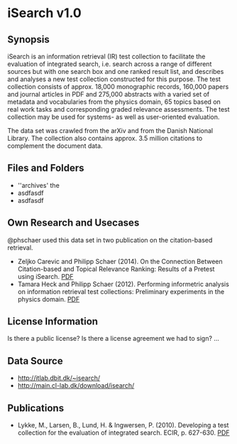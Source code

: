 # iSearch v1.0

## Synopsis

iSearch is an information retrieval (IR) test collection to facilitate the evaluation of integrated search, i.e. search across a range of different sources but with one search box and one ranked result list, and describes and analyses a new test collection constructed for this purpose. The test collection consists of approx. 18,000 monographic records, 160,000 papers and journal articles in PDF and 275,000 abstracts with a varied set of metadata and vocabularies from the physics domain, 65 topics based on real work tasks and corresponding graded relevance assessments. The test collection may be used for systems- as well as user-oriented evaluation.

The data set was crawled from the arXiv and from the Danish National Library. The collection also contains approx. 3.5 million citations to complement the document data.

## Files and Folders

- ''archives' the
- asdfasdf
- asdfasdf

## Own Research and Usecases

@phschaer used this data set in two publication on the citation-based retrieval.

- Zeljko Carevic and Philipp Schaer (2014). On the Connection Between Citation-based and Topical Relevance Ranking: Results of a Pretest using iSearch. [PDF](http://ceur-ws.org/Vol-1143/paper5.pdf)
- Tamara Heck and Philipp Schaer (2012). Performing informetric analysis on information retrieval test collections: Preliminary experiments in the physics domain. [PDF](https://arxiv.org/abs/1306.1743)

## License Information

Is there a public license? Is there a license agreement we had to sign? ...

## Data Source

- http://itlab.dbit.dk/~isearch/
- http://main.cl-lab.dk/download/isearch/

## Publications

- Lykke, M., Larsen, B., Lund, H. & Ingwersen, P. (2010). Developing a test collection for the evaluation of integrated search. ECIR, p. 627-630. [PDF](http://citeseerx.ist.psu.edu/viewdoc/download?doi=10.1.1.477.1982&rep=rep1&type=pdf)

